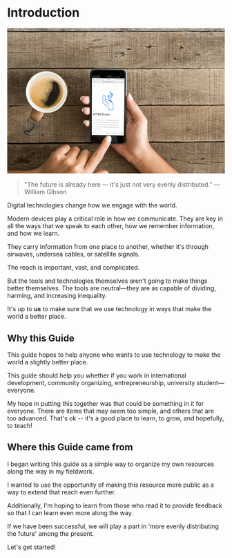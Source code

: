 # Introduction

![ict4d-guide-mobile](images/ict4d-guide-mobile.jpg)

> "The future is already here — it's just not very evenly distributed." — William Gibson

Digital technologies change how we engage with the world.

Modern devices play a critical role in how we communicate. They are key in all the ways that we speak to each other, how we remember information, and how we learn.

They carry information from one place to another, whether it's through airwaves, undersea cables, or satellite signals.

The reach is important, vast, and complicated.

But the tools and technologies themselves aren't going to make things better themselves. The tools are neutral—they are as capable of dividing, harming, and increasing inequality.

It's up to **us** to make sure that we use technology in ways that make the world a better place.



## Why this Guide

This guide hopes to help anyone who wants to use technology to make the world a slightly better place. 

This guide should help you whether if you work in international development, community organizing, entrepreneurship, university student—everyone.

My hope in putting this together was that could be something in it for everyone. There are items that may seem too simple, and others that are too advanced. That's ok -- it's a good place to learn, to grow, and hopefully, to teach!



## Where this Guide came from

I began writing this guide as a simple way to organize my own resources along the way in my fieldwork.

I wanted to use the opportunity of making this resource more public as a way to extend that reach even further.

Additionally, I'm hoping to learn from those who read it to provide feedback so that I can learn even more along the way.

If we have been successful, we will play a part in 'more evenly distributing the future' among the present.



Let's get started!


